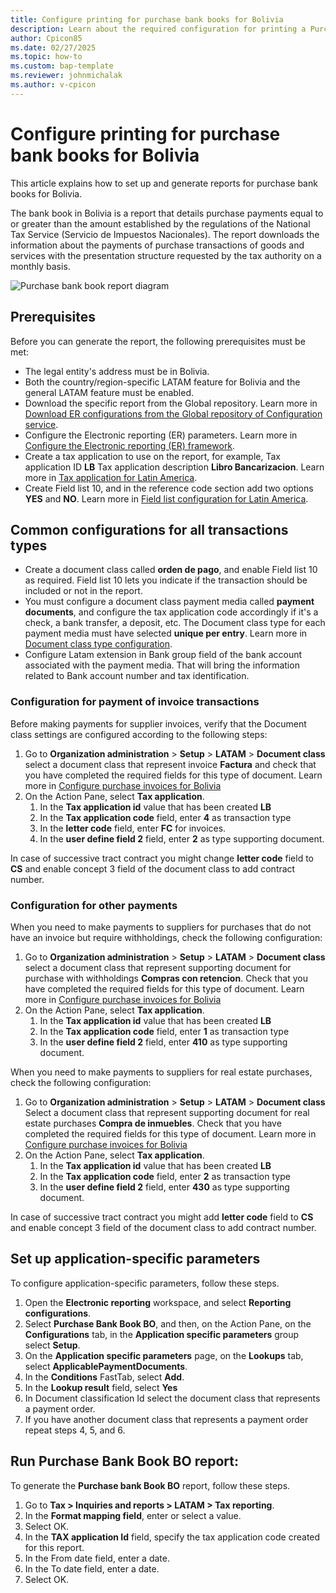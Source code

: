 ```yaml
---
title: Configure printing for purchase bank books for Bolivia
description: Learn about the required configuration for printing a Purchase Bank Book report for Bolivia. 
author: Cpicon85
ms.date: 02/27/2025
ms.topic: how-to
ms.custom: bap-template
ms.reviewer: johnmichalak
ms.author: v-cpicon
---
```


# Configure printing for purchase bank books for Bolivia

This article explains how to set up and generate reports for purchase bank books for Bolivia.

The bank book in Bolivia is a report that details purchase payments equal to or greater than the amount established by the regulations of the National Tax Service (Servicio de Impuestos Nacionales). The report downloads the information about the payments of purchase transactions of goods and services with the presentation structure requested by the tax authority on a monthly basis.


![Purchase bank book report diagram](https://github.com/MicrosoftDocs/Dynamics-365-Operations/blob/ltm-purchase-bank-book-report-Bo-cpicon85/articles/finance/localizations/media/LTM-Purchase-bank-book.png)

## Prerequisites

Before you can generate the report, the following prerequisites must be met:

- The legal entity's address must be in Bolivia.
- Both the country/region-specific LATAM feature for Bolivia and the general LATAM feature must be enabled.
- Download the specific report from the Global repository. Learn more in [Download ER configurations from the Global repository of Configuration service](er-download-configurations-global-repo.md). 
- Configure the Electronic reporting (ER) parameters. Learn more in [Configure the Electronic reporting (ER) framework](electronic-reporting-er-configure-parameters.md).
- Create a tax application to use on the report, for example, Tax application ID **LB** Tax application description **Libro Bancarizacion**. Learn more in [Tax application for Latin America](ltm-core-tax-application.md).
- Create Field list 10, and in the reference code section add two options **YES** and **NO**. Learn more in [Field list configuration for Latin America](ltm-core-field-master.md).

## Common configurations for all transactions types

-	Create a document class called **orden de pago**, and enable Field list 10 as required. Field list 10 lets you indicate if the transaction should be included or not in the report.
-	You must configure a document class payment media called **payment documents**, and configure the tax application code accordingly if it's a check, a bank transfer, a deposit, etc. The Document class type for each payment media must have selected **unique per entry**. Learn more in [Document class type configuration](ltm-core-document-class-type.md).
- Configure Latam extension in Bank group field of the bank account associated with the payment media. That will bring the information related to Bank account number and tax identification.
  
### Configuration for payment of invoice transactions

Before making payments for supplier invoices, verify that the Document class settings are configured according to the following steps: 

1. Go to **Organization administration** > **Setup** > **LATAM** > **Document class** select a document class that represent invoice **Factura** and check that you have completed the required fields for this type of document. Learn more in [Configure purchase invoices for Bolivia](ltm-Configure-invoices-Bolivia.md)
1. On the Action Pane, select **Tax application**.
   1. In the **Tax application id** value that has been created **LB**
   1. In the **Tax application code** field, enter **4** as transaction type
   1. In the **letter code** field, enter **FC** for invoices.
   1. In the **user define field 2** field, enter **2** as type supporting document.

In case of successive tract contract you might change **letter code** field to **CS** and enable concept 3 field of the document class to add contract number.

### Configuration for other payments 

When you need to make payments to suppliers for purchases that do not have an invoice but require withholdings, check the following configuration:

1. Go to **Organization administration** > **Setup** > **LATAM** > **Document class** select a document class that represent supporting document for purchase with withholdings **Compras con retencion**. Check that you have completed the required fields for this type of document. Learn more in [Configure purchase invoices for Bolivia](ltm-Configure-invoices-Bolivia.md)
1. On the Action Pane, select **Tax application**.
   1. In the **Tax application id** value that has been created **LB**
   1. In the **Tax application code** field, enter **1** as transaction type
   1. In the **user define field 2** field, enter **410** as type supporting document.

When you need to make payments to suppliers for real estate purchases, check the following configuration:

1. Go to **Organization administration** > **Setup** > **LATAM** > **Document class** Select a document class that represent supporting document for real estate purchases **Compra de inmuebles**. Check that you have completed the required fields for this type of document. Learn more in [Configure purchase invoices for Bolivia](ltm-Configure-invoices-Bolivia.md)
1. On the Action Pane, select **Tax application**.
   1. In the **Tax application id** value that has been created **LB**
   1. In the **Tax application code** field, enter **2** as transaction type
   1. In the **user define field 2** field, enter **430** as type supporting document.    

In case of successive tract contract you might add **letter code** field to **CS** and enable concept 3 field of the document class to add contract number.

## Set up application-specific parameters

To configure application-specific parameters, follow these steps.
1. Open the **Electronic reporting** workspace, and select **Reporting configurations**.
1. Select **Purchase Bank Book BO**, and then, on the Action Pane, on the **Configurations** tab, in the **Application specific parameters** group select **Setup**.
1. On the **Application specific parameters** page, on the **Lookups** tab, select **ApplicablePaymentDocuments**.
1. In the **Conditions** FastTab, select **Add**.
1. In the **Lookup result** field, select **Yes**
1. In Document classification Id select the document class that represents a payment order. 
1. If you have another document class that represents a payment order repeat steps 4, 5, and 6.  

## Run Purchase Bank Book BO report:

To generate the **Purchase bank Book BO** report, follow these steps.
1. Go to **Tax > Inquiries and reports > LATAM > Tax reporting**.
1. In the **Format mapping field**, enter or select a value.
1. Select OK.
1. In the **TAX application Id** field, specify the tax application code created for this report.
1. In the From date field, enter a date.
1. In the To date field, enter a date.
1. Select OK.


